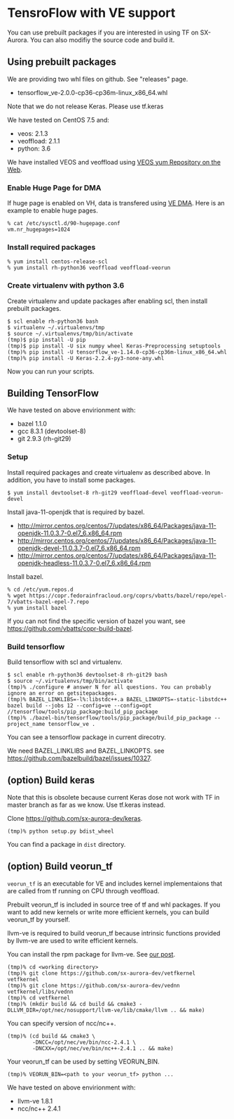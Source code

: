 # TensroFlow with VE support

You can use prebuilt packages if you are interested in using TF on SX-Aurora.
You can also modifiy the source code and build it.

## Using prebuilt packages

We are providing two whl files on github. See "releases" page.

- tensorflow_ve-2.0.0-cp36-cp36m-linux_x86_64.whl

Note that we do not release Keras. Please use tf.keras

We have tested on CentOS 7.5 and:

- veos: 2.1.3
- veoffload: 2.1.1
- python: 3.6

We have installed VEOS and veoffload using [VEOS yum Repository on the
Web](https://sx-aurora.github.io/posts/VEOS-yum-repository/).

### Enable Huge Page for DMA

If huge page is enabled on VH, data is transfered using [VE
DMA](https://veos-sxarr-nec.github.io/libsysve/group__vedma.html).  Here is an
example to enable huge pages.

    % cat /etc/sysctl.d/90-hugepage.conf
    vm.nr_hugepages=1024

### Install required packages

```
% yum install centos-release-scl
% yum install rh-python36 veoffload veoffload-veorun
```

### Create virtualenv with python 3.6

Create virtualenv and update packages after enabling scl, then install prebuilt
packages.

```
$ scl enable rh-python36 bash
$ virtualenv ~/.virtualenvs/tmp
$ source ~/.virtualenvs/tmp/bin/activate
(tmp)$ pip install -U pip
(tmp)$ pip install -U six numpy wheel Keras-Preprocessing setuptools
(tmp)% pip install -U tensorflow_ve-1.14.0-cp36-cp36m-linux_x86_64.whl
(tmp)% pip install -U Keras-2.2.4-py3-none-any.whl
```

Now you can run your scripts.


## Building TensorFlow

We have tested on above envirionment with:

- bazel 1.1.0
- gcc 8.3.1 (devtoolset-8)
- git 2.9.3 (rh-git29)


### Setup

Install required packages and create virtualenv as described above. In
addition, you have to install some packages.

```
$ yum install devtoolset-8 rh-git29 veoffload-devel veoffload-veorun-devel
```

Install java-11-openjdk that is required by bazel.

- http://mirror.centos.org/centos/7/updates/x86_64/Packages/java-11-openjdk-11.0.3.7-0.el7_6.x86_64.rpm
- http://mirror.centos.org/centos/7/updates/x86_64/Packages/java-11-openjdk-devel-11.0.3.7-0.el7_6.x86_64.rpm
- http://mirror.centos.org/centos/7/updates/x86_64/Packages/java-11-openjdk-headless-11.0.3.7-0.el7_6.x86_64.rpm

Install bazel.

```
% cd /etc/yum.repos.d
% wget https://copr.fedorainfracloud.org/coprs/vbatts/bazel/repo/epel-7/vbatts-bazel-epel-7.repo
% yum install bazel
```

If you can not find the specific version of bazel you want, see https://github.com/vbatts/copr-build-bazel.

### Build tensorflow

Build tensorflow with scl and virtualenv.

```
$ scl enable rh-python36 devtoolset-8 rh-git29 bash
$ source ~/.virtualenvs/tmp/bin/activate
(tmp)% ./configure # answer N for all questions. You can probably ignore an error on getsitepackages.
(tmp)% BAZEL_LINKLIBS=-l%:libstdc++.a BAZEL_LINKOPTS=-static-libstdc++ bazel build --jobs 12 --config=ve --config=opt //tensorflow/tools/pip_package:build_pip_package
(tmp)% ./bazel-bin/tensorflow/tools/pip_package/build_pip_package --project_name tensorflow_ve .
```

You can see a tensorflow package in current direcotry.

We need BAZEL_LINKLIBS and BAZEL_LINKOPTS. see https://github.com/bazelbuild/bazel/issues/10327.

## (option) Build keras

Note that this is obsolete because current Keras dose not work with TF in master branch as far as we know. Use tf.keras instead.

Clone https://github.com/sx-aurora-dev/keras.

```
(tmp)% python setup.py bdist_wheel
```

You can find a package in `dist` directory.

## (option) Build veorun_tf

`veorun_tf` is an executable for VE and includes kernel implementaions that are
called from tf running on CPU through veoffload.

Prebuilt veorun_tf is included in source tree of tf and whl packages. If you
want to add new kernels or write more efficient kernels, you can build
veorun_tf by yourself.

llvm-ve is required to build veorun_tf because intrinsic functions provided by
llvm-ve are used to write efficient kernels.

You can install the rpm package for llvm-ve. See [our
post](https://sx-aurora-dev.github.io/blog/post/2019-05-22-llvm-rpm/).

```
(tmp)% cd <working directory>
(tmp)% git clone https://github.com/sx-aurora-dev/vetfkernel vetfkernel
(tmp)% git clone https://github.com/sx-aurora-dev/vednn vetfkernel/libs/vednn
(tmp)% cd vetfkernel
(tmp)% (mkdir build && cd build && cmake3 -DLLVM_DIR=/opt/nec/nosupport/llvm-ve/lib/cmake/llvm .. && make)
```

You can specify version of ncc/nc++.

```
(tmp)% (cd build && cmake3 \
        -DNCC=/opt/nec/ve/bin/ncc-2.4.1 \
        -DNCXX=/opt/nec/ve/bin/nc++-2.4.1 .. && make)
```

Your veorun_tf can be used by setting VEORUN_BIN.

```
(tmp)% VEORUN_BIN=<path to your veorun_tf> python ...
```

We have tested on above envirionment with:

- llvm-ve 1.8.1
- ncc/nc++ 2.4.1

